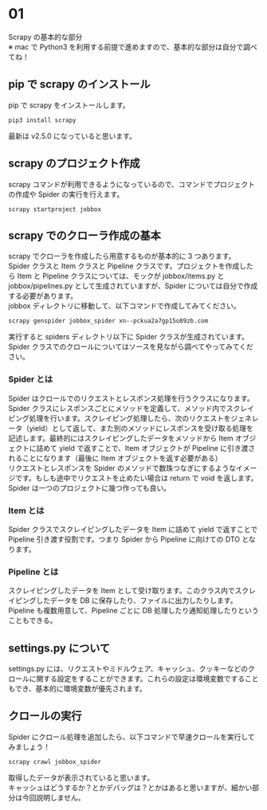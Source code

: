 # 01

Scrapy の基本的な部分  
※ mac で Python3 を利用する前提で進めますので、基本的な部分は自分で調べてね！

## pip で scrapy のインストール

pip で scrapy をインストールします。

```
pip3 install scrapy
```

最新は v2.5.0 になっていると思います。

## scrapy のプロジェクト作成

scrapy コマンドが利用できるようになっているので、コマンドでプロジェクトの作成や Spider の実行を行えます。

```
scrapy startproject jobbox
```

## scrapy でのクローラ作成の基本

scrapy でクローラを作成したら用意するものが基本的に 3 つあります。  
Spider クラスと Item クラスと Pipeline クラスです。プロジェクトを作成したら Item と Pipeline クラスについては、モックが jobbox/items.py と jobbox/pipelines.py として生成されていますが、Spider については自分で作成する必要があります。  
jobbox ディレクトリに移動して、以下コマンドで作成してみてください。

```
scrapy genspider jobbox_spider xn--pckua2a7gp15o89zb.com
```

実行すると spiders ディレクトリ以下に Spider クラスが生成されています。  
Spider クラスでのクロールについてはソースを見ながら調べてやってみてください。

### Spider とは

Spider はクロールでのリクエストとレスポンス処理を行うクラスになります。Spider クラスにレスポンスごとにメソッドを定義して、メソッド内でスクレイピング処理を行います。スクレイピング処理したら、次のリクエストをジェネレータ（yield）として返して、また別のメソッドにレスポンスを受け取る処理を記述します。最終的にはスクレイピングしたデータをメソッドから Item オブジェクトに詰めて yield で返すことで、Item オブジェクトが Pipeline に引き渡されることになります（最後に Item オブジェクトを返す必要がある）  
リクエストとレスポンスを Spider のメソッドで数珠つなぎにするようなイメージです。もしも途中でリクエストを止めたい場合は return で void を返します。  
Spider は一つのプロジェクトに幾つ作っても良い。

### Item とは

Spider クラスでスクレイピングしたデータを Item に詰めて yield で返すことで Pipeline 引き渡す役割です。つまり Spider から Pipeline に向けての DTO となります。

### Pipeline とは

スクレイピングしたデータを Item として受け取ります。このクラス内でスクレイピングしたデータを DB に保存したり、ファイルに出力したりします。Pipeline も複数用意して、Pipeline ごとに DB 処理したり通知処理したりということもできる。

## settings.py について

settings.py には、リクエストやミドルウェア、キャッシュ、クッキーなどのクロールに関する設定をすることができます。これらの設定は環境変数ですることもでき、基本的に環境変数が優先されます。

## クロールの実行

Spider にクロール処理を追加したら、以下コマンドで早速クロールを実行してみましょう！

```
scrapy crawl jobbox_spider
```

取得したデータが表示されていると思います。  
キャッシュはどうするか？とかデバッグは？とかはあると思いますが、細かい部分は今回説明しません。
